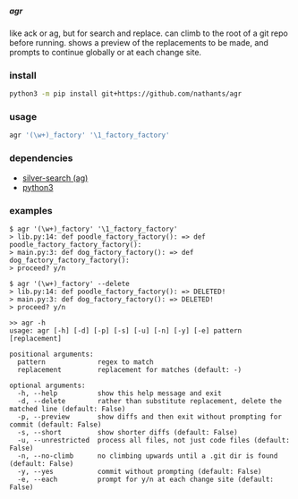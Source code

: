 ##### agr

like ack or ag, but for search and replace. can climb to the root of a
git repo before running. shows a preview of the replacements to be
made, and prompts to continue globally or at each change site.

### install

```bash
python3 -m pip install git+https://github.com/nathants/agr
```

### usage

```bash
agr '(\w+)_factory' '\1_factory_factory'
```

### dependencies
 - [silver-search (ag)](https://github.com/ggreer/the_silver_searcher)
 - [python3](https://python.org)

### examples

```
$ agr '(\w+)_factory' '\1_factory_factory'
> lib.py:14: def poodle_factory_factory(): => def poodle_factory_factory_factory():
> main.py:3: def dog_factory_factory(): => def dog_factory_factory_factory():
> proceed? y/n
```

```
$ agr '(\w+)_factory' --delete
> lib.py:14: def poodle_factory_factory(): => DELETED!
> main.py:3: def dog_factory_factory(): => DELETED!
> proceed? y/n
```

```
>> agr -h
usage: agr [-h] [-d] [-p] [-s] [-u] [-n] [-y] [-e] pattern [replacement]

positional arguments:
  pattern             regex to match
  replacement         replacement for matches (default: -)

optional arguments:
  -h, --help          show this help message and exit
  -d, --delete        rather than substitute replacement, delete the matched line (default: False)
  -p, --preview       show diffs and then exit without prompting for commit (default: False)
  -s, --short         show shorter diffs (default: False)
  -u, --unrestricted  process all files, not just code files (default: False)
  -n, --no-climb      no climbing upwards until a .git dir is found (default: False)
  -y, --yes           commit without prompting (default: False)
  -e, --each          prompt for y/n at each change site (default: False)
```
